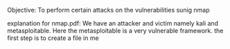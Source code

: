 Objective: To perform certain attacks on the vulnerabilities sunig nmap

explanation for nmap.pdf:
We have an attacker and victim namely kali and metasploitable. Here the metasploitable is a very vulnerable framework. the first step is to create a file in me
